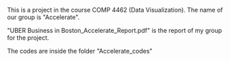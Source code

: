 This is a project in the course COMP 4462 (Data Visualization). The name of our group is "Accelerate".

"UBER Business in Boston_Accelerate_Report.pdf" is the report of my group for the project.

The codes are inside the folder "Accelerate_codes"
